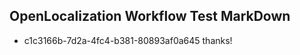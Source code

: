 ## OpenLocalization Workflow Test MarkDown
* c1c3166b-7d2a-4fc4-b381-80893af0a645 thanks!

<!--HONumber=Sep16_HO1-->


